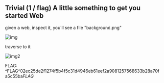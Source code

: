 ## Trivial (1 / flag)	A little something to get you started	Web

given a web, inspect it, you'll see a file "background.png"

![img](https://github.com/kevevine/writeups/blob/master/hacker101/A%20little%20something%20to%20get%20you%20started/images/ss1.png)

traverse to it

![img2](https://github.com/kevevine/writeups/blob/master/hacker101/A%20little%20something%20to%20get%20you%20started/images/ss2.png)

FLAG: ^FLAG^02ec25de2f1274f5b4f5c31d4946eb61eef2a9081257568633b28a70fa5c55ba$FLAG$
